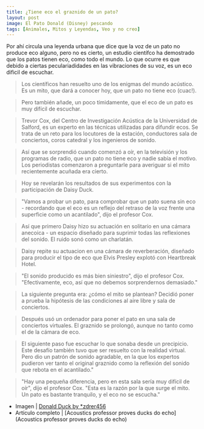 ```yaml
---
title: ¿Tiene eco el graznido de un pato?
layout: post
image: El Pato Donald (Disney) pescando
tags: [Animales, Mitos y Leyendas, Veo y no creo]
---
```


Por ahí circula una leyenda urbana que dice que la voz de un pato no produce eco alguno,  pero no es cierto, un estudio científco ha demostrado que los patos tienen eco, como todo el mundo. Lo que ocurre es que debido a ciertas peculariadidades en las vibraciones de su voz, es un eco dificil de escuchar.

 > Los científicos han resuelto uno de los enigmas del mundo acústico. Es un mito, que dará a conocer hoy, que un pato no tiene eco (cuac!).

 > Pero también añade, un poco tímidamente, que el eco de un pato es muy difícil de escuchar.

 > Trevor Cox, del Centro de Investigación Acústica de la Universidad de Salford, es un experto en las técnicas utilizadas para difundir ecos. Se trata de un reto para los locutores de la estación, conductores sala de conciertos, coros catedral y los ingenieros de sonido.
 
 > Así que se sorprendió cuando comenzó a oír, en la televisión y los programas de radio, que un pato no tiene eco y nadie sabía el motivo. Los periodistas comenzaron a preguntarle para averiguar si el mito recientemente acuñada era cierto.

 > Hoy se revelarán los resultados de sus experimentos con la participación de Daisy Duck.

 > "Vamos a probar un pato, para comprobar que un pato suena sin eco - recordando que el eco es un reflejo del retraso de la voz frente una superficie como un acantilado", dijo el profesor Cox.

 > Así que primero Daisy hizo su actuación en solitario en una cámara anecoica - un espacio diseñado para suprimir todas las reflexiones del sonido. El ruido sonó como un charlatán.

 > Daisy repite su actuacion en una cámara de reverberación, diseñado para producir el tipo de eco que Elvis Presley explotó con Heartbreak Hotel.

 > "El sonido producido es más bien siniestro", dijo el profesor Cox. "Efectivamente, eco, así que no debemos sorprendernos demasiado."

 > La siguiente pregunta era: ¿cómo el mito se plantean? Decidió poner a prueba la hipótesis de las condiciones al aire libre y sala de conciertos.

 > Después usó un ordenador para poner el pato en una sala de conciertos virtuales. El graznido se prolongó, aunque no tanto como el de la cámara de eco.

 > El siguiente paso fue escuchar lo que sonaba desde un precipicio. Este desafío también tuvo que ser resuelto con la realidad virtual. Pero dio un patrón de sonido agradable, en la que los expertos pudieron ver tanto el original graznido como la reflexión del sonido que rebota en el acantilado."

 > "Hay una pequeña diferencia, pero en esta sala sería muy difícil de oír", dijo el profesor Cox. "Esta es la razón por la que surge el mito. Un pato es bastante tranquilo, y el eco no se escucha."

 - Imagen | [Donald Duck by *zdrer456](http://browse.deviantart.com/?qh=&section=&q=donald+duck#/d37us57)
 - Artículo completo | [Acoustics professor proves ducks do echo](Acoustics professor proves ducks do echo)
